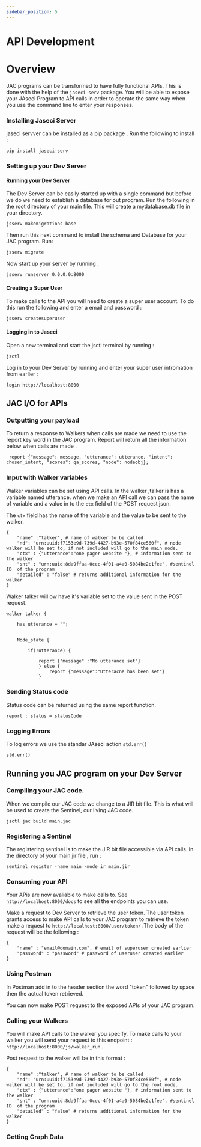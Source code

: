 ```yaml
---
sidebar_position: 5
---
```


# API Development

# Overview 
JAC programs can be transformed to have fully functional APIs. This is done with the help of the `jaseci-serv` package. You will be able to expose your JAseci Program to API calls in order to operate the same way when you use the command line to enter your responses.

### Installing Jaseci Server
jaseci servver can be installed as a pip package . Run the following to install :
```
pip install jaseci-serv
```

### Setting up your Dev Server

#### Running your Dev Server

The Dev Server can be easily started up with a single command but before we do we need to establish a database for out program. 
Run the following in the root directory of your main file. This will create a mydatabase.db file in your directory.

```
jsserv makemigrations base
```
Then run this next command to install the schema and Database for your JAC program. Run: 
```
jsserv migrate
```
Now start up your server by running :
```
jsserv runserver 0.0.0.0:8000
```
#### Creating a Super User

To make calls to the API you will need to create a super user account. To do this run the following and enter a email and password :
```
jsserv createsuperuser
```
#### Logging in to Jaseci

Open a new terminal and start the jsctl terminal by running :
```
jsctl
```
Log in to your Dev Server by running and enter your super user infromation from earlier :
```
login http://localhost:8000
```

## JAC I/O for APIs

### Outputting your payload 

To return a response to Walkers when calls are made we need to use the report key word in the JAC program.
Report will return all the information  below when calls are made .
```jac 
 report {"message": message, "utterance": utterance, "intent": chosen_intent, "scores": qa_scores, "node": nodeobj};
 ```

### Input with Walker variables
Walker variables can be set using API calls. In the walker ,talker is has a variable named utterance. when we make an API call we can pass the name of variable and a value in to the `ctx` field of the POST request json.

The `ctx` field has the name of the variable and the value to be sent to the walker.
```
{
    "name" :"talker", # name of walker to be called
    "nd": "urn:uuid:f7153e9d-739d-4427-b93e-570f84ce560f", # node walker will be set to, if not included will go to the main node.
    "ctx" : {"utterance":"one pager website "}, # information sent to the walker
    "snt" : "urn:uuid:8da9ffaa-0cec-4f01-a4a0-5084be2c1fee", #sentinel ID  of the program 
    "detailed" : "false" # returns additional information for the walker
}
```
Walker talker will ow have it's variable set to the value sent in the POST request.

```jac
walker talker {
    
    has utterance = "";
 

    Node_state {

        if(!utterance) {
            
            report {"message" :"No utterance set"}
            } else {
                report {"message":"Utteracne has been set"}
            }
```

### Sending Status code

Status code can be returned using the same report function. 

```jac
report : status = statusCode

```
### Logging Errors 
To log errors we use the standar JAseci action `std.err()`

```
std.err()

```

## Running you JAC program on your Dev Server

### Compiling your JAC code.
When we compile our JAC code we change to a JIR bit file. This is what will be used to create the Sentinel, our living JAC code.
```
jsctl jac build main.jac

```
### Registering a Sentinel
The registering sentinel is to make the JIR bit file accessible via API calls. In the directory of your main.jir file , run :

```
sentinel register -name main -mode ir main.jir
```

### Consuming your API
Your APis are now avaliable to make calls to. See `http://localhost:8000/docs` to see all the endpoints you can use.

Make a  request to  Dev Server to retrieve the user token. The user token grants access to make API calls to your JAC program to retrieve the token make a request to `http://localhost:8000/user/token/` .The body of the request will be the following :

```
{
    "name" : "email@domain.com", # email of superuser created earlier
    "password" : "password" # password of useruser created earlier
}
```



### Using Postman 


In Postman add  in to the header section  the word "token" followed by space then the actual  token retrieved.

You can now make POST request to the exposed APIs of your JAC program.


### Calling your Walkers

You will make API calls to the walker  you specify. To make calls to your walker you will send your request to this endpoint : `http://localhost:8000/js/walker_run` . 



Post request to the walker will be in this format :
```
{
    "name" :"talker", # name of walker to be called
    "nd": "urn:uuid:f7153e9d-739d-4427-b93e-570f84ce560f", # node walker will be set to, if not included will go to the root node.
    "ctx" : {"utterance":"one pager website "}, # information sent to the walker
    "snt" : "urn:uuid:8da9ffaa-0cec-4f01-a4a0-5084be2c1fee", #sentinel ID  of the program 
    "detailed" : "false" # returns additional information for the walker
}
```

### Getting Graph Data



